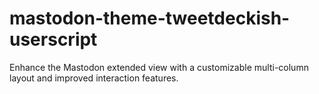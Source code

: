 # mastodon-theme-tweetdeckish-userscript
Enhance the Mastodon extended view with a customizable multi-column layout and improved interaction features.
